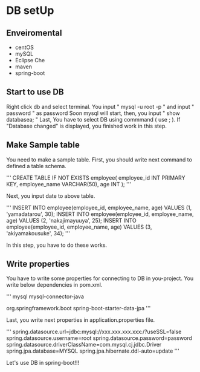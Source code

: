# DB setUp
## Enveiromental
+ centOS
+ mySQL
+ Eclipse Che
+ maven
+ spring-boot

## Start to use DB
Right click db and select terminal.
You input " mysql -u root -p "  and input " password " as password
Soon mysql will start, then, you input " show databasea; "
Last, You have to select DB using commmand ( use <DBname>; ).
If "Database changed" is displayed, you finished work in this step.

## Make Sample table
You need to make a sample table.
First, you should write next command to defined a table schema.

'''
CREATE TABLE IF NOT EXISTS employee(
    employee_id INT PRIMARY KEY,
    employee_name VARCHAR(50),
    age INT
);
'''

Next, you input date to above table.

'''
INSERT INTO employee(employee_id, employee_name, age) VALUES (1, 'yamadatarou', 30);
INSERT INTO employee(employee_id, employee_name, age) VALUES (2, 'nakajimayuuya', 25);
INSERT INTO employee(employee_id, employee_name, age) VALUES (3, 'akiyamakousuke', 34);
'''

In this step, you have to do these works.

## Write properties
You have to write some properties for connecting to DB in you-project.
You write below dependencies in pom.xml.

'''
<dependency>
    <groupId>mysql</groupId>
    <artifactId>mysql-connector-java</artifactId>
</dependency>
    
<dependency>
    <groupId>org.springframework.boot</groupId>
	<artifactId>spring-boot-starter-data-jpa</artifactId>
</dependency>
'''

Last, you write next properties in application.properties file.

'''
spring.datasource.url=jdbc:mysql://xxx.xxx.xxx.xxx:<port>/<DBname>?useSSL=false
spring.datasource.username=root
spring.datasource.password=password
spring.datasource.driverClassName=com.mysql.cj.jdbc.Driver
spring.jpa.database=MYSQL
spring.jpa.hibernate.ddl-auto=update
'''

Let's use DB in spring-boot!!!